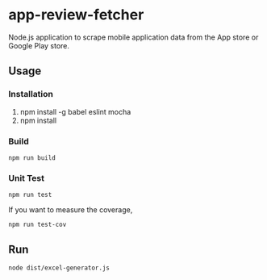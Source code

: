 # app-review-fetcher
Node.js application to scrape mobile application data from the App store or Google Play store.

## Usage
### Installation
1. npm install -g babel eslint mocha  
2. npm install 

### Build
```
npm run build
```

### Unit Test
```
npm run test
```
If you want to measure the coverage,  
```
npm run test-cov
```

## Run
```
node dist/excel-generator.js
```
